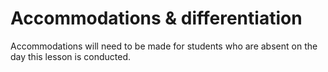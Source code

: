 # Accommodations & differentiation

Accommodations will need to be made for students who are absent on the day this lesson is conducted.
